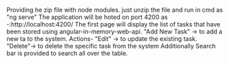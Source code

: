 Providing he zip file with node modules.
just unzip the file and run in cmd as "ng serve"
The application will be hoted on port 4200 as -:http://localhost:4200/
The first page will display the list of tasks that have been stored using angular-in-memory-web-api.
"Add New Task" -> to add a new ta to the system.
Actions- "Edit" -> to update the existing task.
         "Delete"-> to delete the specific task from the system
Additionally Search bar is provided to search all over the table.